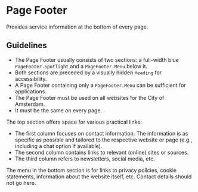 <!-- @license CC0-1.0 -->

# Page Footer

Provides service information at the bottom of every page.

## Guidelines

- The Page Footer usually consists of two sections: a full-width blue `PageFooter.Spotlight` and a `PageFooter.Menu` below it.
- Both sections are preceded by a visually hidden `Heading` for accessibility.
- A Page Footer containing only a `PageFooter.Menu` can be sufficient for applications.
- The Page Footer must be used on all websites for the City of Amsterdam.
- It must be the same on every page.

The top section offers space for various practical links:

- The first column focuses on contact information.
  The information is as specific as possible and tailored to the respective website or page (e.g., including a chat option if available).
- The second column contains links to relevant (online) sites or sources.
- The third column refers to newsletters, social media, etc.

The menu in the bottom section is for links to privacy policies, cookie statements, information about the website itself, etc.
Contact details should not go here.
